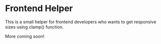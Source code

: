 # Frontend Helper

This is a small helper for frontend developers who wants to get responsive sizes using clamp() function.

More coming soon!
